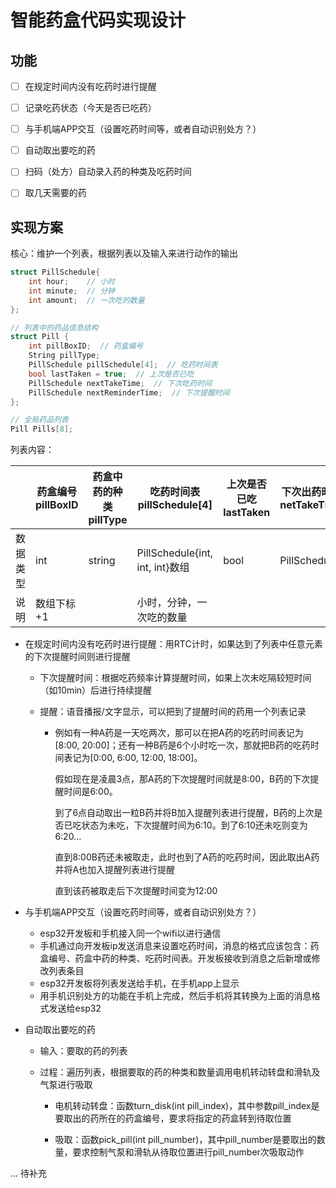 # 智能药盒代码实现设计

## 功能

- [ ] 在规定时间内没有吃药时进行提醒

- [ ] 记录吃药状态（今天是否已吃药）

- [ ] 与手机端APP交互（设置吃药时间等，或者自动识别处方？）

- [ ] 自动取出要吃的药

- [ ] 扫码（处方）自动录入药的种类及吃药时间  

- [ ] 取几天需要的药

## 实现方案

核心：维护一个列表，根据列表以及输入来进行动作的输出
```c++
struct PillSchedule{
    int hour;    // 小时
    int minute;  // 分钟
    int amount;  // 一次吃的数量
};

// 列表中的药品信息结构
struct Pill {
    int pillBoxID;  // 药盒编号
    String pillType;
    PillSchedule pillSchedule[4];  // 吃药时间表
    bool lastTaken = true;  // 上次是否已吃
    PillSchedule nextTakeTime;  // 下次吃药时间
    PillSchedule nextReminderTime;  // 下次提醒时间
};

// 全局药品列表
Pill Pills[8];
```



列表内容：

|          | 药盒编号pillBoxID | 药盒中药的种类pillType | 吃药时间表pillSchedule[4]       | 上次是否已吃lastTaken | 下次出药时间netTakeTime | 下次提醒时间nextReminderTime |
| -------- | ----------------- | ---------------------- | ------------------------------- | --------------------- | ----------------------- | ---------------------------- |
| 数据类型 | int               | string                 | PillSchedule{int, int, int}数组 | bool                  | PillSchedule            | PillSchedule                 |
| 说明     | 数组下标+1        |                        | 小时，分钟，一次吃的数量        |                       |                         |                              |

- 在规定时间内没有吃药时进行提醒：用RTC计时，如果达到了列表中任意元素的下次提醒时间则进行提醒

  - 下次提醒时间：根据吃药频率计算提醒时间，如果上次未吃隔较短时间（如10min）后进行持续提醒

  - 提醒：语音播报/文字显示，可以把到了提醒时间的药用一个列表记录

    - 例如有一种A药是一天吃两次，那可以在把A药的吃药时间表记为[8:00, 20:00]；还有一种B药是6个小时吃一次，那就把B药的吃药时间表记为[0:00, 6:00, 12:00, 18:00]。

      假如现在是凌晨3点，那A药的下次提醒时间就是8:00，B药的下次提醒时间是6:00。

      到了6点自动取出一粒B药并将B加入提醒列表进行提醒，B药的上次是否已吃状态为未吃，下次提醒时间为6:10。到了6:10还未吃则变为6:20...

      直到8:00B药还未被取走，此时也到了A药的吃药时间，因此取出A药并将A也加入提醒列表进行提醒

      直到该药被取走后下次提醒时间变为12:00

- 与手机端APP交互（设置吃药时间等，或者自动识别处方？）

  - esp32开发板和手机接入同一个wifi以进行通信
  - 手机通过向开发板ip发送消息来设置吃药时间，消息的格式应该包含：药盒编号、药盒中药的种类、吃药时间表。开发板接收到消息之后新增或修改列表条目
  - esp32开发板将列表发送给手机，在手机app上显示
  - 用手机识别处方的功能在手机上完成，然后手机将其转换为上面的消息格式发送给esp32

- 自动取出要吃的药

  - 输入：要取的药的列表

  - 过程：遍历列表，根据要取的药的种类和数量调用电机转动转盘和滑轨及气泵进行吸取

    - 电机转动转盘：函数turn_disk(int pill_index)，其中参数pill_index是要取出的药所在的药盒编号，要求将指定的药盒转到待取位置

    - 吸取：函数pick_pill(int pill_number)，其中pill_number是要取出的数量，要求控制气泵和滑轨从待取位置进行pill_number次吸取动作



... 待补充